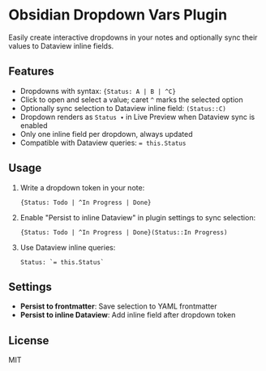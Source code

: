 # Obsidian Dropdown Vars Plugin

Easily create interactive dropdowns in your notes and optionally sync their values to Dataview inline fields.

## Features
- Dropdowns with syntax: `{Status: A | B | ^C}`
- Click to open and select a value; caret `^` marks the selected option
- Optionally sync selection to Dataview inline field: `(Status::C)`
- Dropdown renders as `Status ▾` in Live Preview when Dataview sync is enabled
- Only one inline field per dropdown, always updated
- Compatible with Dataview queries: `= this.Status`

## Usage
1. Write a dropdown token in your note:
   ```
   {Status: Todo | ^In Progress | Done}
   ```
2. Enable "Persist to inline Dataview" in plugin settings to sync selection:
   ```
   {Status: Todo | ^In Progress | Done}(Status::In Progress)
   ```
3. Use Dataview inline queries:
   ```
   Status: `= this.Status`
   ```

## Settings
- **Persist to frontmatter**: Save selection to YAML frontmatter
- **Persist to inline Dataview**: Add inline field after dropdown token

## License
MIT
